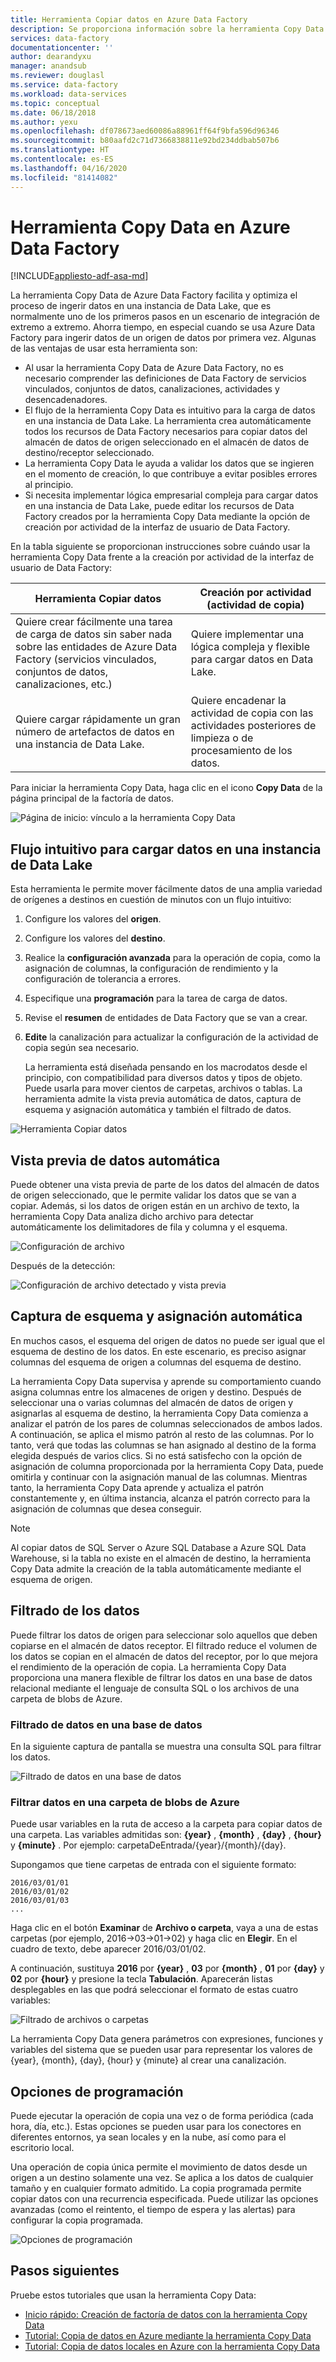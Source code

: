 ```yaml
---
title: Herramienta Copiar datos en Azure Data Factory
description: Se proporciona información sobre la herramienta Copy Data en la interfaz de usuario de Azure Data Factory.
services: data-factory
documentationcenter: ''
author: dearandyxu
manager: anandsub
ms.reviewer: douglasl
ms.service: data-factory
ms.workload: data-services
ms.topic: conceptual
ms.date: 06/18/2018
ms.author: yexu
ms.openlocfilehash: df078673aed60086a88961ff64f9bfa596d96346
ms.sourcegitcommit: b80aafd2c71d7366838811e92bd234ddbab507b6
ms.translationtype: HT
ms.contentlocale: es-ES
ms.lasthandoff: 04/16/2020
ms.locfileid: "81414082"
---
```

# <a name="copy-data-tool-in-azure-data-factory"></a>Herramienta Copy Data en Azure Data Factory
[!INCLUDE[appliesto-adf-asa-md](includes/appliesto-adf-asa-md.md)]

La herramienta Copy Data de Azure Data Factory facilita y optimiza el proceso de ingerir datos en una instancia de Data Lake, que es normalmente uno de los primeros pasos en un escenario de integración de extremo a extremo.  Ahorra tiempo, en especial cuando se usa Azure Data Factory para ingerir datos de un origen de datos por primera vez. Algunas de las ventajas de usar esta herramienta son:

- Al usar la herramienta Copy Data de Azure Data Factory, no es necesario comprender las definiciones de Data Factory de servicios vinculados, conjuntos de datos, canalizaciones, actividades y desencadenadores. 
- El flujo de la herramienta Copy Data es intuitivo para la carga de datos en una instancia de Data Lake. La herramienta crea automáticamente todos los recursos de Data Factory necesarios para copiar datos del almacén de datos de origen seleccionado en el almacén de datos de destino/receptor seleccionado. 
- La herramienta Copy Data le ayuda a validar los datos que se ingieren en el momento de creación, lo que contribuye a evitar posibles errores al principio.
- Si necesita implementar lógica empresarial compleja para cargar datos en una instancia de Data Lake, puede editar los recursos de Data Factory creados por la herramienta Copy Data mediante la opción de creación por actividad de la interfaz de usuario de Data Factory. 

En la tabla siguiente se proporcionan instrucciones sobre cuándo usar la herramienta Copy Data frente a la creación por actividad de la interfaz de usuario de Data Factory: 

| Herramienta Copiar datos | Creación por actividad (actividad de copia) |
| -------------- | -------------------------------------- |
| Quiere crear fácilmente una tarea de carga de datos sin saber nada sobre las entidades de Azure Data Factory (servicios vinculados, conjuntos de datos, canalizaciones, etc.) | Quiere implementar una lógica compleja y flexible para cargar datos en Data Lake. |
| Quiere cargar rápidamente un gran número de artefactos de datos en una instancia de Data Lake. | Quiere encadenar la actividad de copia con las actividades posteriores de limpieza o de procesamiento de los datos. |

Para iniciar la herramienta Copy Data, haga clic en el icono **Copy Data** de la página principal de la factoría de datos.

![Página de inicio: vínculo a la herramienta Copy Data](./media/copy-data-tool/get-started-page.png)


## <a name="intuitive-flow-for-loading-data-into-a-data-lake"></a>Flujo intuitivo para cargar datos en una instancia de Data Lake
Esta herramienta le permite mover fácilmente datos de una amplia variedad de orígenes a destinos en cuestión de minutos con un flujo intuitivo:  

1. Configure los valores del **origen**.
2. Configure los valores del **destino**. 
3. Realice la **configuración avanzada** para la operación de copia, como la asignación de columnas, la configuración de rendimiento y la configuración de tolerancia a errores. 
4. Especifique una **programación** para la tarea de carga de datos. 
5. Revise el **resumen** de entidades de Data Factory que se van a crear. 
6. **Edite** la canalización para actualizar la configuración de la actividad de copia según sea necesario. 

   La herramienta está diseñada pensando en los macrodatos desde el principio, con compatibilidad para diversos datos y tipos de objeto. Puede usarla para mover cientos de carpetas, archivos o tablas. La herramienta admite la vista previa automática de datos, captura de esquema y asignación automática y también el filtrado de datos.

![Herramienta Copiar datos](./media/copy-data-tool/copy-data-tool.png)

## <a name="automatic-data-preview"></a>Vista previa de datos automática
Puede obtener una vista previa de parte de los datos del almacén de datos de origen seleccionado, que le permite validar los datos que se van a copiar. Además, si los datos de origen están en un archivo de texto, la herramienta Copy Data analiza dicho archivo para detectar automáticamente los delimitadores de fila y columna y el esquema.

![Configuración de archivo](./media/copy-data-tool/file-format-settings.png)

Después de la detección:

![Configuración de archivo detectado y vista previa](./media/copy-data-tool/after-detection.png)

## <a name="schema-capture-and-automatic-mapping"></a>Captura de esquema y asignación automática
En muchos casos, el esquema del origen de datos no puede ser igual que el esquema de destino de los datos. En este escenario, es preciso asignar columnas del esquema de origen a columnas del esquema de destino.

La herramienta Copy Data supervisa y aprende su comportamiento cuando asigna columnas entre los almacenes de origen y destino. Después de seleccionar una o varias columnas del almacén de datos de origen y asignarlas al esquema de destino, la herramienta Copy Data comienza a analizar el patrón de los pares de columnas seleccionados de ambos lados. A continuación, se aplica el mismo patrón al resto de las columnas. Por lo tanto, verá que todas las columnas se han asignado al destino de la forma elegida después de varios clics.  Si no está satisfecho con la opción de asignación de columna proporcionada por la herramienta Copy Data, puede omitirla y continuar con la asignación manual de las columnas. Mientras tanto, la herramienta Copy Data aprende y actualiza el patrón constantemente y, en última instancia, alcanza el patrón correcto para la asignación de columnas que desea conseguir. 

> [!NOTE]
> Al copiar datos de SQL Server o Azure SQL Database a Azure SQL Data Warehouse, si la tabla no existe en el almacén de destino, la herramienta Copy Data admite la creación de la tabla automáticamente mediante el esquema de origen. 

## <a name="filter-data"></a>Filtrado de los datos
Puede filtrar los datos de origen para seleccionar solo aquellos que deben copiarse en el almacén de datos receptor. El filtrado reduce el volumen de los datos se copian en el almacén de datos del receptor, por lo que mejora el rendimiento de la operación de copia. La herramienta Copy Data proporciona una manera flexible de filtrar los datos en una base de datos relacional mediante el lenguaje de consulta SQL o los archivos de una carpeta de blobs de Azure. 

### <a name="filter-data-in-a-database"></a>Filtrado de datos en una base de datos
En la siguiente captura de pantalla se muestra una consulta SQL para filtrar los datos.

![Filtrado de datos en una base de datos](./media/copy-data-tool/filter-data-in-database.png)

### <a name="filter-data-in-an-azure-blob-folder"></a>Filtrar datos en una carpeta de blobs de Azure
Puede usar variables en la ruta de acceso a la carpeta para copiar datos de una carpeta. Las variables admitidas son: **{year}** , **{month}** , **{day}** , **{hour}** y **{minute}** . Por ejemplo: carpetaDeEntrada/{year}/{month}/{day}. 

Supongamos que tiene carpetas de entrada con el siguiente formato: 

```
2016/03/01/01
2016/03/01/02
2016/03/01/03
...
```

Haga clic en el botón **Examinar** de **Archivo o carpeta**, vaya a una de estas carpetas (por ejemplo, 2016->03->01->02) y haga clic en **Elegir**. En el cuadro de texto, debe aparecer 2016/03/01/02. 

A continuación, sustituya **2016** por **{year}** , **03** por **{month}** , **01** por **{day}** y **02** por **{hour}** y presione la tecla **Tabulación**. Aparecerán listas desplegables en las que podrá seleccionar el formato de estas cuatro variables:

![Filtrado de archivos o carpetas](./media/copy-data-tool/filter-file-or-folder.png)

La herramienta Copy Data genera parámetros con expresiones, funciones y variables del sistema que se pueden usar para representar los valores de {year}, {month}, {day}, {hour} y {minute} al crear una canalización.

## <a name="scheduling-options"></a>Opciones de programación
Puede ejecutar la operación de copia una vez o de forma periódica (cada hora, día, etc.). Estas opciones se pueden usar para los conectores en diferentes entornos, ya sean locales y en la nube, así como para el escritorio local. 

Una operación de copia única permite el movimiento de datos desde un origen a un destino solamente una vez. Se aplica a los datos de cualquier tamaño y en cualquier formato admitido. La copia programada permite copiar datos con una recurrencia especificada. Puede utilizar las opciones avanzadas (como el reintento, el tiempo de espera y las alertas) para configurar la copia programada.

![Opciones de programación](./media/copy-data-tool/scheduling-options.png)


## <a name="next-steps"></a>Pasos siguientes
Pruebe estos tutoriales que usan la herramienta Copy Data:

- [Inicio rápido: Creación de factoría de datos con la herramienta Copy Data](quickstart-create-data-factory-copy-data-tool.md)
- [Tutorial: Copia de datos en Azure mediante la herramienta Copy Data](tutorial-copy-data-tool.md) 
- [Tutorial: Copia de datos locales en Azure con la herramienta Copy Data](tutorial-hybrid-copy-data-tool.md)
